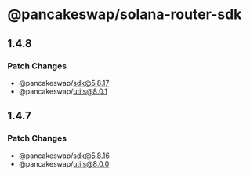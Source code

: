# @pancakeswap/solana-router-sdk

## 1.4.8

### Patch Changes

- @pancakeswap/sdk@5.8.17
- @pancakeswap/utils@8.0.1

## 1.4.7

### Patch Changes

- @pancakeswap/sdk@5.8.16
- @pancakeswap/utils@8.0.0
